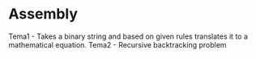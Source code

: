 # Assembly
Tema1 - Takes a binary string and based on given rules translates it to a mathematical equation.
Tema2 - Recursive backtracking problem
